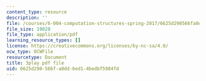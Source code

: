```yaml
---
content_type: resource
description: ''
file: /courses/6-004-computation-structures-spring-2017/6625d290566fa0dd6ed14bedbf5984fd_3HIV4MnLGCw.pdf
file_size: 19828
file_type: application/pdf
learning_resource_types: []
license: https://creativecommons.org/licenses/by-nc-sa/4.0/
ocw_type: OCWFile
resourcetype: Document
title: 3play pdf file
uid: 6625d290-566f-a0dd-6ed1-4bedbf5984fd
---
```

